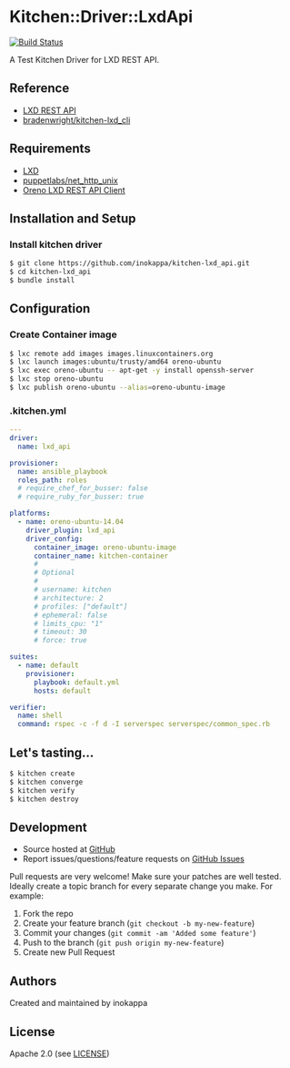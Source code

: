 # Kitchen::Driver::LxdApi
[![Build Status](https://travis-ci.org/inokappa/kitchen-lxd_api.svg)](https://travis-ci.org/inokappa/kitchen-lxd_api)

A Test Kitchen Driver for LXD REST API.

## Reference

- [LXD REST API](https://github.com/lxc/lxd/blob/master/specs/rest-api.md)
- [bradenwright/kitchen-lxd_cli](https://github.com/bradenwright/kitchen-lxd_cli)

## Requirements

- [LXD](https://linuxcontainers.org/)
- [puppetlabs/net_http_unix](https://github.com/puppetlabs/net_http_unix)
- [Oreno LXD REST API Client](https://github.com/inokappa/oreno_lxdapi)

## Installation and Setup

### Install kitchen driver

```sh
$ git clone https://github.com/inokappa/kitchen-lxd_api.git
$ cd kitchen-lxd_api
$ bundle install
```

## Configuration

### Create Container image

```sh
$ lxc remote add images images.linuxcontainers.org
$ lxc launch images:ubuntu/trusty/amd64 oreno-ubuntu
$ lxc exec oreno-ubuntu -- apt-get -y install openssh-server
$ lxc stop oreno-ubuntu
$ lxc publish oreno-ubuntu --alias=oreno-ubuntu-image
```

### .kitchen.yml

```yaml
---
driver:
  name: lxd_api

provisioner:
  name: ansible_playbook
  roles_path: roles
  # require_chef_for_busser: false
  # require_ruby_for_busser: true

platforms:
  - name: oreno-ubuntu-14.04
    driver_plugin: lxd_api
    driver_config:
      container_image: oreno-ubuntu-image
      container_name: kitchen-container
      #
      # Optional
      #
      # username: kitchen
      # architecture: 2
      # profiles: ["default"]
      # ephemeral: false
      # limits_cpu: "1"
      # timeout: 30
      # force: true

suites:
  - name: default
    provisioner:
      playbook: default.yml
      hosts: default

verifier:
  name: shell
  command: rspec -c -f d -I serverspec serverspec/common_spec.rb

```

## Let's tasting...

```sh
$ kitchen create
$ kitchen converge
$ kitchen verify
$ kitchen destroy
```

## Development

* Source hosted at [GitHub][repo]
* Report issues/questions/feature requests on [GitHub Issues][issues]

Pull requests are very welcome! Make sure your patches are well tested.
Ideally create a topic branch for every separate change you make. For
example:

1. Fork the repo
2. Create your feature branch (`git checkout -b my-new-feature`)
3. Commit your changes (`git commit -am 'Added some feature'`)
4. Push to the branch (`git push origin my-new-feature`)
5. Create new Pull Request

## Authors

Created and maintained by inokappa

## License

Apache 2.0 (see [LICENSE][license])


[author]:           https://github.com/enter-github-user
[issues]:           https://github.com/enter-github-user/kitchen-lxd_api/issues
[license]:          https://github.com/enter-github-user/kitchen-lxd_api/blob/master/LICENSE
[repo]:             https://github.com/enter-github-user/kitchen-lxd_api
[driver_usage]:     http://docs.kitchen-ci.org/drivers/usage
[chef_omnibus_dl]:  http://www.getchef.com/chef/install/
